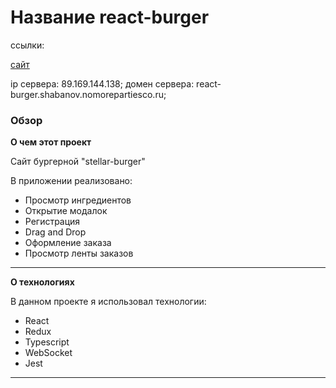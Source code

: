 # Название react-burger

ссылки:

[сайт](https://react-burger.shabanov.nomorepartiesco.ru/ingredients)

ip сервера: 89.169.144.138;
домен сервера: react-burger.shabanov.nomorepartiesco.ru;

### Обзор

**О чем этот проект**

Сайт бургерной "stellar-burger"

В приложении реализовано:

- Просмотр ингредиентов
- Открытие модалок
- Регистрация
- Drag and Drop
- Оформление заказа
- Просмотр ленты заказов

---

**О технологиях**

В данном проекте я использовал технологии:

- React
- Redux
- Typescript
- WebSocket
- Jest

---
